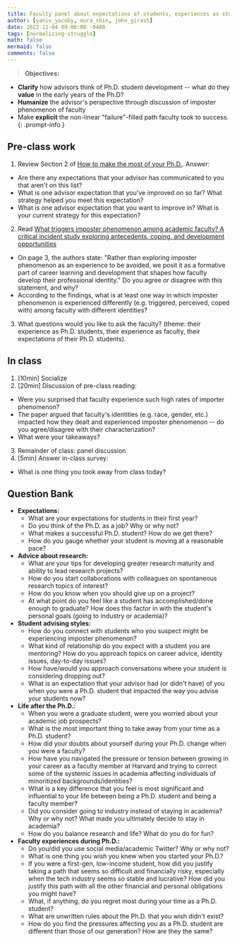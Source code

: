 ```yaml
---
title: Faculty panel about expectations of students, experiences as students (and as faculty)
author: [yaniv_yacoby, eura_shin, john_girash]
date: 2022-11-04 09:00:00 -0400
tags: [normalizing-struggle]
math: false
mermaid: false
comments: false
---
```


> **Objectives:**
* **Clarify** how advisors think of Ph.D. student development -- what do they **value** in the early years of the Ph.D?
* **Humanize** the advisor's perspective through discussion of imposter phenomenon of faculty
* Make **explicit** the non-linear "failure"-filled path faculty took to success. 
{: .prompt-info }


## Pre-class work
1. Review Section 2 of [How to make the most of your Ph.D.](https://yanivyacoby.github.io/a-guide-to-your-phd/guide.html). Answer: 
  * Are there any expectations that your advisor has communicated to you that aren't on this list? 
  * What is one advisor expectation that you've improved on so far? What strategy helped you meet this expectation? 
  * What is one advisor expectation that you want to improve in? What is your current strategy for this expectation? 
2. Read [What triggers imposter phenomenon among academic faculty? A critical incident study exploring antecedents, coping, and development opportunities](https://www.researchgate.net/profile/Holly-Hutchins/publication/309657285_What_triggers_imposter_phenomenon_among_academic_faculty_A_critical_incident_study_exploring_antecedents_coping_and_development_opportunities/links/59f769960f7e9b553ebee2a5/What-triggers-imposter-phenomenon-among-academic-faculty-A-critical-incident-study-exploring-antecedents-coping-and-development-opportunities.pdf)
  * On page 3, the authors state: "Rather than exploring imposter phenomenon as an experience to be avoided, we posit it as a formative part of career learning and development that shapes how faculty develop their professional identity." Do you agree or disagree with this statement, and why? 
  * According to the findings, what is at least one way in which imposter phenomenon is experienced differently (e.g. triggered, perceived, coped with) among faculty with different identities? 
3. What questions would you like to ask the faculty? (theme: their experience as Ph.D. students, their experience as faculty, their expectations of their Ph.D. students).


## In class 
1. [10min] Socialize
2. [20min] Discussion of pre-class reading:
  * Were you surprised that faculty experience such high rates of importer phenomenon?
  * The paper argued that faculty's identities (e.g. race, gender, etc.) impacted how they dealt and experienced imposter phenomenon -- do you agree/disagree with their characterization?
  * What were your takeaways?
3. Remainder of class: panel discussion
4. [5min] Answer in-class survey:
  * What is one thing you took away from class today? 


## Question Bank
* **Expectations:**
  * What are your expectations for students in their first year?
  * Do you think of the Ph.D. as a job? Why or why not? 
  * What makes a successful Ph.D. student? How do we get there? 
  * How do you gauge whether your student is moving at a reasonable pace? 
* **Advice about research:**
  * What are your tips for developing greater research maturity and ability to lead research projects?
  * How do you start collaborations with colleagues on spontaneous research topics of interest? 
  * How do you know when you should give up on a project?
  * At what point do you feel like a student has accomplished/done enough to graduate? How does this factor in with the student's personal goals (going to industry or academia)? 
* **Student advising styles:**
  * How do you connect with students who you suspect might be experiencing imposter phenomenon? 
  * What kind of relationship do you expect with a student you are mentoring? How do you approach topics on career advice, identity issues, day-to-day issues? 
  * How have/would you approach conversations where your student is considering dropping out?
  * What is an expectation that your advisor had (or didn't have) of you when you were a Ph.D. student that impacted the way you advise your students now?
* **Life after the Ph.D.:**
  * When you were a graduate student, were you worried about your academic job prospects?
  * What is the most important thing to take away from your time as a Ph.D. student?
  * How did your doubts about yourself during your Ph.D. change when you were a faculty?
  * How have you navigated the pressure or tension between growing in your career as a faculty member at Harvard and trying to correct some of the systemic issues in academia affecting individuals of minoritized backgrounds/identities?
  * What is a key difference that you feel is most significant and influential to your life between being a Ph.D. student and being a faculty member?
  * Did you consider going to industry instead of staying in academia? Why or why not? What made you ultimately decide to stay in academia?
  * How do you balance research and life? What do you do for fun?
* **Faculty experiences during Ph.D.:**
  * Do you/did you use social media/academic Twitter? Why or why not? 
  * What is one thing you wish you knew when you started your Ph.D.?
  * If you were a first-gen, low-income student, how did you justify taking a path that seems so difficult and financially risky, especially when the tech industry seems so stable and lucrative? How did you justify this path with all the other financial and personal obligations you might have?
  * What, if anything, do you regret most during your time as a Ph.D. student?
  * What are unwritten rules about the Ph.D. that you wish didn't exist? 
  * How do you find the pressures affecting you as a Ph.D. student are different than those of our generation? How are they the same?
